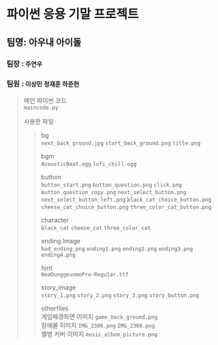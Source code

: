# 파이썬 응용 기말 프로젝트

## 팀명: 아우내 아이돌

### 팀장 : `주연우` 
### 팀원 : `이상민` `정재훈` `하준헌`


> 메인 파이썬 코드  
> `maincode.py`  
>   
> 사용한 파일
>   >bg  
>   >`next_back_ground.jpg` `start_back_ground.png` `title.png`
>   >
>   >bgm  
>   >`AcousticBeat.ogg` `lofi_chill.ogg`
>   >
>   >buttom  
>   >`button_start.png` `button_question.png` `click.png` `button_question_copy.png` `next_select_button.png` `next_select_button_left.png`
>   >`black_cat_choice_button.png` `cheese_cat_choice_button.png` `three_color_cat_button.png`
>   >
>   >character  
>   >`black_cat` `cheese_cat` `three_color_cat`
>   >
>   >ending.lmage  
>   >`bad_ending.png` `ending1.png` `ending2.png` `ending3.png` `ending4.png`
>   >
>   >font  
>   >`NeoDunggeunmoPro-Regular.ttf`
>   >
>   >story_image  
>   >`story_1.png` `story_2.png` `story_3.png` `story_button.png`
>   >
>   >otherfiles  
>   >게임배경화면 이미지 `game_back_ground.png`  
>   >장애물 이미지 `IMG_2386.png` `IMG_2388.png`  
>   >앨범 커버 이미지 `music_albom_picture.png`
